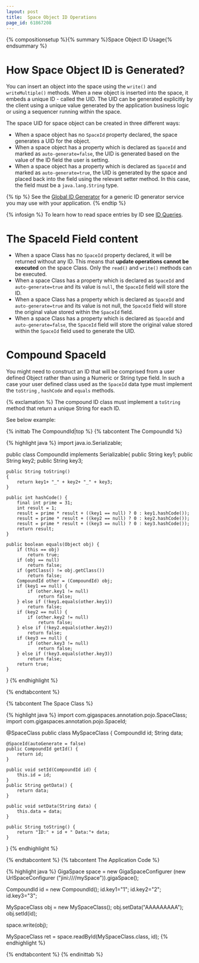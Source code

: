 ```yaml
---
layout: post
title:  Space Object ID Operations
page_id: 61867208
---
```


{% compositionsetup %}{% summary %}Space Object ID Usage{% endsummary %}

# How Space Object ID is Generated?

You can insert an object into the space using the `write()` and `writeMultiple()` methods. When a new object is inserted into the space, it embeds a unique ID - called the UID. The UID can be generated explicitly by the client using a unique value generated by the application business logic or using a sequencer running within the space.

The space UID for space object can be created in three different ways:

- When a space object has no `SpaceId` property declared, the space generates a UID for the object.
- When a space object has a property which is declared as `SpaceId` and marked as `auto-generate=false`, the UID is generated based on the value of the ID field the user is setting.
- When a space object has a property which is declared as `SpaceId` and marked as `auto-generate=true`, the UID is generated by the space and placed back into the field using the relevant setter method. In this case, the field must be a `java.lang.String` type.

{% tip %}
See the [Global ID Generator](http://wiki.gigaspaces.com/wiki/display/SBP/Global+ID+Generator) for a generic ID generator service you may use with your application.
{% endtip %}

{% infosign %} To learn how to read space entries by ID see [ID Queries](/xap96/id-queries.html).

# The SpaceId Field content

- When a space Class has no `SpaceId` property declared, it will be returned without any ID. This means that **update operations cannot be executed** on the space Class. Only the `read()` and `write()` methods can be executed.
- When a space Class has a property which is declared as `SpaceId` and `auto-generate=true` and its value is `null`, the `SpaceId` field will store the ID.
- When a space Class has a property which is declared as `SpaceId` and `auto-generate=true` and its value is not null, the `SpaceId` field will store the original value stored within the `SpaceId` field.
- When a space Class has a property which is declared as `SpaceId` and `auto-generate=false`, the `SpaceId` field will store the original value stored within the `SpaceId` field used to generate the UID.

# Compound SpaceId

You might need to construct an ID that will be comprised from a user defined Object rather than using a Numeric or String type field. In such a case your user defined class used as the `SpaceId` data type must implement the `toString` , `hashCode` and `equals` methods.

{% exclamation %} The compound ID class must implement a `toString` method that return a unique String for each ID.

See below example:

{% inittab The CompoundId|top %}
{% tabcontent The CompoundId %}

{% highlight java %}
import java.io.Serializable;

public class CompoundId implements Serializable{
	public String key1;
	public String key2;
	public String key3;

	public String toString()
	{
		return key1+ "_" + key2+ "_" + key3;
	}

	public int hashCode() {
		final int prime = 31;
		int result = 1;
		result = prime * result + ((key1 == null) ? 0 : key1.hashCode());
		result = prime * result + ((key2 == null) ? 0 : key2.hashCode());
		result = prime * result + ((key3 == null) ? 0 : key3.hashCode());
		return result;
	}

	public boolean equals(Object obj) {
		if (this == obj)
			return true;
		if (obj == null)
			return false;
		if (getClass() != obj.getClass())
			return false;
		CompoundId other = (CompoundId) obj;
		if (key1 == null) {
			if (other.key1 != null)
				return false;
		} else if (!key1.equals(other.key1))
			return false;
		if (key2 == null) {
			if (other.key2 != null)
				return false;
		} else if (!key2.equals(other.key2))
			return false;
		if (key3 == null) {
			if (other.key3 != null)
				return false;
		} else if (!key3.equals(other.key3))
			return false;
		return true;
	}

}
{% endhighlight %}

{% endtabcontent %}

{% tabcontent The Space Class %}

{% highlight java %}
import com.gigaspaces.annotation.pojo.SpaceClass;
import com.gigaspaces.annotation.pojo.SpaceId;

@SpaceClass
public class MySpaceClass {
	CompoundId id;
	String data;

	@SpaceId(autoGenerate = false)
	public CompoundId getId() {
		return id;
	}

	public void setId(CompoundId id) {
		this.id = id;
	}
	public String getData() {
		return data;
	}

	public void setData(String data) {
		this.data = data;
	}

	public String toString() {
		return "ID:" + id + " Data:"+ data;
	}
}
{% endhighlight %}

{% endtabcontent %}
{% tabcontent The Application Code %}

{% highlight java %}
GigaSpace space = new GigaSpaceConfigurer (new UrlSpaceConfigurer ("jini://*/*/mySpace")).gigaSpace();

CompoundId id = new CompoundId();
id.key1="1";
id.key2="2";
id.key3="3";

MySpaceClass obj = new MySpaceClass();
obj.setData("AAAAAAAAA");
obj.setId(id);

space.write(obj);

MySpaceClass ret = space.readById(MySpaceClass.class, id);
{% endhighlight %}

{% endtabcontent %}
{% endinittab %}

